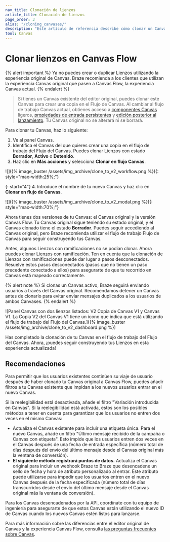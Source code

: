 ```yaml
---
nav_title: Clonación de lienzos
article_title: Clonación de lienzos
page_order: 3
alias: "/cloning_canvases/"
description: "Este artículo de referencia describe cómo clonar un Canvas desde el editor de Canvas original al flujo de trabajo del Flujo de Canvas."
tool: Canvas
---
```


# Clonar lienzos en Canvas Flow

{% alert important %}
Ya no puedes crear o duplicar Lienzos utilizando la experiencia original de Canvas. Braze recomienda a los clientes que utilizan la experiencia Canvas original que pasen a Canvas Flow, la experiencia Canvas actual.
{% endalert %}

> Si tienes un Canvas existente del editor original, puedes clonar este Canvas para crear una copia en el Flujo de Canvas. Al cambiar al flujo de trabajo Canvas actual, obtienes acceso a [componentes Canvas]({{site.baseurl}}/user_guide/engagement_tools/canvas/canvas_components/about/) ligeros, [propiedades de entrada persistentes]({{site.baseurl}}/user_guide/engagement_tools/canvas/create_a_canvas/canvas_entry_properties_event_properties/canvas_persistent_entry_properties/) y [edición posterior al lanzamiento]({{site.baseurl}}/post-launch_edits). Tu Canvas original no se alterará ni se borrará.

Para clonar tu Canvas, haz lo siguiente:

1. Ve al panel Canvas. 
2. Identifica el Canvas del que quieres crear una copia en el flujo de trabajo del Flujo del Canvas. Puedes clonar Lienzos con estado **Borrador**, **Activo** o **Detenido**. 
3. Haz clic en <i class="fas fa-ellipsis-vertical"></i> **Más acciones** y selecciona **Clonar en flujo Canvas**.

\![]({% image_buster /assets/img_archive/clone_to_v2_workflow.png %}){: style="max-width:25%;"}

{: start="4"}
4\. Introduce el nombre de tu nuevo Canvas y haz clic en **Clonar en flujo de Canvas**. 

\![]({% image_buster /assets/img_archive/clone_to_v2_modal.png %}){: style="max-width:70%;"}

Ahora tienes dos versiones de tu Canvas: el Canvas original y la versión Canvas Flow. Tu Canvas original sigue teniendo su estado original, y el Canvas clonado tiene el estado **Borrador**. Puedes seguir accediendo al Canvas original, pero Braze recomienda utilizar el flujo de trabajo Flujo de Canvas para seguir construyendo tus Canvas.

Antes, algunos Lienzos con ramificaciones no se podían clonar. Ahora puedes clonar Lienzos con ramificación. Ten en cuenta que la clonación de Lienzos con ramificaciones puede dar lugar a pasos desconectados. Resuelve estos pasos desconectados (pasos que no tienen un paso precedente conectado a ellos) para asegurarte de que tu recorrido en Canvas está mapeado correctamente.

{% alert note %}
Si clonas un Canvas activo, Braze seguirá enviando usuarios a través del Canvas original. Recomendamos detener un Canvas antes de clonarlo para evitar enviar mensajes duplicados a los usuarios de ambos Canvases.
{% endalert %}

\![Panel Canvas con dos lienzos listados: V2 Copia de Canvas V1 y Canvas V1. La Copia V2 del Canvas V1 tiene un icono que indica que está utilizando el flujo de trabajo del Flujo del Canvas.]({% image_buster /assets/img_archive/clone_to_v2_dashboard.png %})

Has completado la clonación de tu Canvas en el flujo de trabajo del Flujo del Canvas. Ahora, ¡puedes seguir construyendo tus Lienzos en esta experiencia actualizada!

## Recomendaciones

Para permitir que los usuarios existentes continúen su viaje de usuario después de haber clonado tu Canvas original a Canvas Flow, puedes añadir filtros a tu Canvas existente que impidan a los nuevos usuarios entrar en el nuevo Canvas.

Si la reelegibilidad está desactivada, añade el filtro "Variación introducida en Canvas". Si la reelegibilidad está activada, estos son los posibles métodos a tener en cuenta para garantizar que los usuarios no entren dos veces en el mismo Canvas:
- Actualiza el Canvas existente para incluir una etiqueta única. Para el nuevo Canvas, añade un filtro "Último mensaje recibido de la campaña o Canvas con etiqueta". Esto impide que los usuarios entren dos veces en el Canvas después de una fecha de entrada específica (número total de días después del envío del último mensaje desde el Canvas original más la ventana de conversión). 
- **El siguiente método registrará puntos de datos.** Actualiza el Canvas original para incluir un webhook Braze to Braze que desencadene un sello de fecha y hora de atributo personalizado al entrar. Este atributo puede utilizarse para impedir que los usuarios entren en el nuevo Canvas después de la fecha especificada (número total de días transcurridos desde el envío del último mensaje desde el Canvas original más la ventana de conversión).

Para los Canvas desencadenados por la API, coordínate con tu equipo de ingeniería para asegurarte de que estos Canvas están utilizando el nuevo ID de Canvas cuando los nuevos Canvas estén listos para lanzarse.

Para más información sobre las diferencias entre el editor original de Canvas y la experiencia Canvas Flow, consulta [las preguntas frecuentes sobre Canvas]({{site.baseurl}}/user_guide/engagement_tools/canvas/faqs/#what-are-the-main-differences-between-canvas-flow-and-the-original-canvas-editor).


